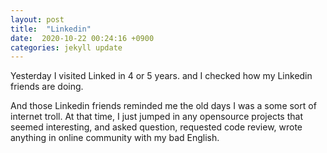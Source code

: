 ```yaml
---
layout: post
title:  "Linkedin"
date:  2020-10-22 00:24:16 +0900 
categories: jekyll update
---
```


Yesterday I visited Linked in 4 or 5 years. and I checked how my Linkedin friends are doing.



And those Linkedin friends reminded me the old days I was a some sort of internet troll.  At that time, I just jumped in any opensource projects that seemed interesting, and asked question, requested code review, wrote anything in online community with my bad English.
